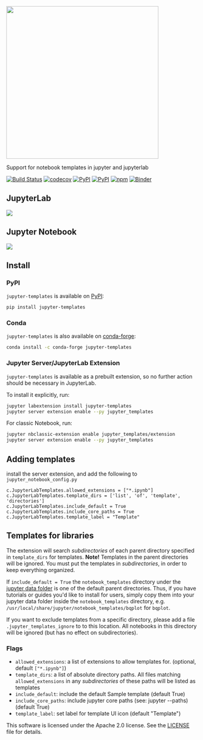 <img src="https://github.com/timkpaine/jupyter-templates/raw/main/docs/logo.png" width=400></img>

Support for notebook templates in jupyter and jupyterlab

[![Build Status](https://github.com/timkpaine/jupyter-templates/actions/workflows/build.yml/badge.svg?branch=main)](https://github.com/timkpaine/jupyter-templates/actions?query=workflow%3A%22Build+Status%22)
[![codecov](https://codecov.io/gh/timkpaine/jupyter-templates/branch/main/graph/badge.svg)](https://codecov.io/gh/timkpaine/jupyter-templates)
[![PyPI](https://img.shields.io/pypi/l/jupyter-templates.svg)](https://pypi.python.org/pypi/jupyter-templates)
[![PyPI](https://img.shields.io/pypi/v/jupyter-templates.svg)](https://pypi.python.org/pypi/jupyter-templates)
[![npm](https://img.shields.io/npm/v/jupyter-templates.svg)](https://www.npmjs.com/package/jupyter-templates)
[![Binder](https://mybinder.org/badge_logo.svg)](https://mybinder.org/v2/gh/timkpaine/jupyter-templates/main?urlpath=lab)


## JupyterLab
![](https://raw.githubusercontent.com/timkpaine/jupyter-templates/main/docs/lab.gif)

## Jupyter Notebook
![](https://raw.githubusercontent.com/timkpaine/jupyter-templates/main/docs/notebook.gif)


## Install

### PyPI
`jupyter-templates` is available on [PyPI](https://pypi.org/project/jupyter-templates/):

```bash
pip install jupyter-templates
```

### Conda
`jupyter-templates` is also available on [conda-forge](https://github.com/conda-forge/jupyter-templates-feedstock):

```bash
conda install -c conda-forge jupyter-templates
```

### Jupyter Server/JupyterLab Extension
`jupyter-templates` is available as a prebuilt extension, so no further action should be necessary in JupyterLab.

To install it explicitly, run:

```bash
jupyter labextension install jupyter-templates
jupyter server extension enable --py jupyter_templates
```

For classic Notebook, run:

```bash
jupyter nbclassic-extension enable jupyter_templates/extension
jupyter server extension enable --py jupyter_templates
```

## Adding templates
install the server extension, and add the following to `jupyter_notebook_config.py`

```python3
c.JupyterLabTemplates.allowed_extensions = ["*.ipynb"]
c.JupyterLabTemplates.template_dirs = ['list', 'of', 'template', 'directories']
c.JupyterLabTemplates.include_default = True
c.JupyterLabTemplates.include_core_paths = True
c.JupyterLabTemplates.template_label = "Template"
```

## Templates for libraries
The extension will search *subdirectories* of each parent directory specified in `template_dirs` for templates.
**Note!** Templates in the parent directories will be ignored. You must put the templates in *subdirectories*, in order to keep everything organized.

If `include_default = True` the `notebook_templates` directory under the [jupyter data folder](https://jupyter.readthedocs.io/en/latest/use/jupyter-directories.html) is one of the default parent directories. Thus, if you have tutorials or guides you'd like to install for users, simply copy them into your jupyter data folder inside the `notebook_templates` directory, e.g. `/usr/local/share/jupyter/notebook_templates/bqplot` for `bqplot`.

If you want to exclude templates from a specific directory, please add a file `.jupyter_templates_ignore` to to this location.
All notebooks in this directory will be ignored (but has no effect on subdirectories).

### Flags
- `allowed_extensions`: a list of extensions to allow templates for. (optional, default `["*.ipynb"]`)
- `template_dirs`: a list of absolute directory paths. All files matching `allowed_extensions` in any *subdirectories* of these paths will be listed as templates
- `include_default`: include the default Sample template (default True)
- `include_core_paths`: include jupyter core paths (see: jupyter --paths) (default True)
- `template_label`: set label for template UI icon (default "Template")



This software is licensed under the Apache 2.0 license. See the [LICENSE](LICENSE) file for details.
